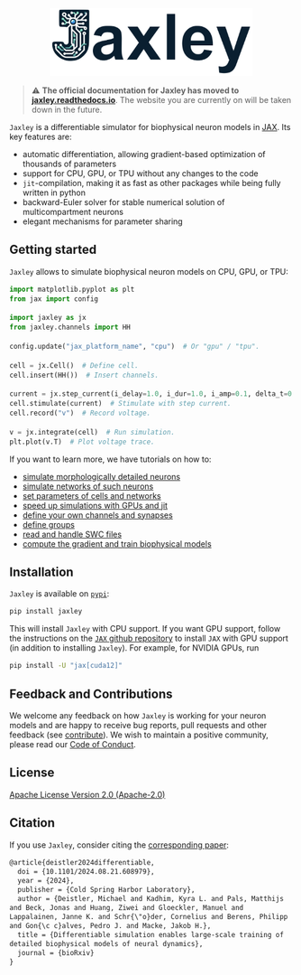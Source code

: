 
<p align="center">
  <img src="logo.png?raw=true" width="360">
</p>

> :warning: **The official documentation for Jaxley has moved to [jaxley.readthedocs.io](https://jaxley.readthedocs.io/en/latest/)**. 
> The website you are currently on will be taken down in the future.

`Jaxley` is a differentiable simulator for biophysical neuron models in [JAX](https://github.com/google/jax). Its key features are:

- automatic differentiation, allowing gradient-based optimization of thousands of parameters  
- support for CPU, GPU, or TPU without any changes to the code  
- `jit`-compilation, making it as fast as other packages while being fully written in python  
- backward-Euler solver for stable numerical solution of multicompartment neurons  
- elegant mechanisms for parameter sharing


## Getting started

`Jaxley` allows to simulate biophysical neuron models on CPU, GPU, or TPU:
```python
import matplotlib.pyplot as plt
from jax import config

import jaxley as jx
from jaxley.channels import HH

config.update("jax_platform_name", "cpu")  # Or "gpu" / "tpu".

cell = jx.Cell()  # Define cell.
cell.insert(HH())  # Insert channels.

current = jx.step_current(i_delay=1.0, i_dur=1.0, i_amp=0.1, delta_t=0.025, t_max=10.0)
cell.stimulate(current)  # Stimulate with step current.
cell.record("v")  # Record voltage.

v = jx.integrate(cell)  # Run simulation.
plt.plot(v.T)  # Plot voltage trace.
```

If you want to learn more, we have tutorials on how to:

- [simulate morphologically detailed neurons](https://jaxleyverse.github.io/jaxley/tutorial/01_morph_neurons/)
- [simulate networks of such neurons](https://jaxleyverse.github.io/jaxley/tutorial/02_small_network/)
- [set parameters of cells and networks](https://jaxleyverse.github.io/jaxley/tutorial/03_setting_parameters/)
- [speed up simulations with GPUs and jit](https://jaxleyverse.github.io/jaxley/tutorial/04_jit_and_vmap/)
- [define your own channels and synapses](https://jaxleyverse.github.io/jaxley/tutorial/05_channel_and_synapse_models/)
- [define groups](https://jaxleyverse.github.io/jaxley/tutorial/06_groups/)
- [read and handle SWC files](https://jaxleyverse.github.io/jaxley/tutorial/08_importing_morphologies/)
- [compute the gradient and train biophysical models](https://jaxleyverse.github.io/jaxley/tutorial/07_gradient_descent/)


## Installation

`Jaxley` is available on [`pypi`](https://pypi.org/project/jaxley/):
```sh
pip install jaxley
```
This will install `Jaxley` with CPU support. If you want GPU support, follow the instructions on the [`JAX` github repository](https://github.com/google/jax) to install `JAX` with GPU support (in addition to installing `Jaxley`). For example, for NVIDIA GPUs, run
```sh
pip install -U "jax[cuda12]"
```


## Feedback and Contributions

We welcome any feedback on how `Jaxley` is working for your neuron models and are happy to receive bug reports, pull requests and other feedback (see [contribute](https://github.com/jaxleyverse/jaxley/blob/main/CONTRIBUTING.md)). We wish to maintain a positive community, please read our [Code of Conduct](https://github.com/jaxleyverse/jaxley/blob/main/CODE_OF_CONDUCT.md).


## License

[Apache License Version 2.0 (Apache-2.0)](https://github.com/jaxleyverse/jaxley/blob/main/LICENSE)


## Citation

If you use `Jaxley`, consider citing the [corresponding paper](https://www.biorxiv.org/content/10.1101/2024.08.21.608979):

```
@article{deistler2024differentiable,
  doi = {10.1101/2024.08.21.608979},
  year = {2024},
  publisher = {Cold Spring Harbor Laboratory},
  author = {Deistler, Michael and Kadhim, Kyra L. and Pals, Matthijs and Beck, Jonas and Huang, Ziwei and Gloeckler, Manuel and Lappalainen, Janne K. and Schr{\"o}der, Cornelius and Berens, Philipp and Gon{\c c}alves, Pedro J. and Macke, Jakob H.},
  title = {Differentiable simulation enables large-scale training of detailed biophysical models of neural dynamics},
  journal = {bioRxiv}
}
```